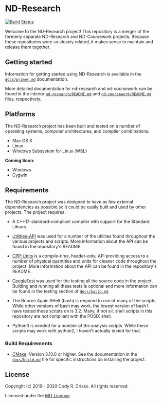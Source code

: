 # ND-Research

[![Build Status](https://travis-ci.com/crdrisko/ND-Research.svg?branch=master)](https://travis-ci.com/crdrisko/ND-Research)

Welcome to the ND-Research project! This repository is a merger of the formerly separate ND-Research and ND-Coursework projects. Because these repositories were so closely related, it makes sense to maintain and release them together.

## Getting started

Information for getting started using ND-Research is available in the [`docs/primer.md`](https://github.com/crdrisko/nd-research/tree/master/docs/primer.md) documentation.

More detailed documentation for nd-research and nd-coursework can be found in the interior [`nd-research/README.md`](https://github.com/crdrisko/nd-research/tree/master/nd-research/README.md) and [`nd-coursework/README.md`](https://github.com/crdrisko/nd-research/tree/master/nd-coursework/README.md) files, respectively.

<!--## Features

- ...-->

## Platforms

The ND-Research project has been built and tested on a number of operating systems, computer architectures, and compiler combinations.

- Mac OS X
- Linux
- Windows Subsystem for Linux (WSL)

**Coming Soon:**

- Windows
- Cygwin

## Requirements

The ND-Research project was designed to have as few external dependencies as possible so it could be easily built and used by other projects. The project requires:

- A C++17-standard-compliant compiler with support for the Standard Library.

- [Utilities-API](https://github.com/crdrisko/utilities-api) was used for a number of the utilities found throughout the various projects and scripts. More information about the API can be found in the repository's README.

- [CPP-Units](https://github.com/crdrisko/cpp-units) is a compile-time, header-only, API providing access to a number of physical quantities and units for cleaner code throughout the project. More information about the API can be found in the repository's README.

- [GoogleTest](https://github.com/google/googletest) was used for the testing all the source code in the project. Building and running all these tests is optional and more information can be found in the testing section of [`docs/build.md`](https://github.com/crdrisko/nd-research/tree/master/docs/build.md).

- The Bourne Again SHell (bash) is required to use of many of the scripts. While other versions of bash may work, the lowest version of bash I have tested these scripts on is 3.2. Many, if not all, shell scripts in this repository are *not* compliant with the POSIX shell.

- Python3 is needed for a number of the analysis scripts. While these scripts may work with python2, I haven't actually tested for that.

### Build Requirements

- [CMake](https://cmake.org): Version 3.10.0 or higher. See the documentation in the [`docs/build.md`](https://github.com/crdrisko/nd-research/tree/master/docs/build.md) file for specific instructions on installing the project.

## License

Copyright (c) 2019 - 2020 Cody R. Drisko. All rights reserved.

Licensed under the [MIT License](https://github.com/crdrisko/nd-research/blob/master/LICENSE).
